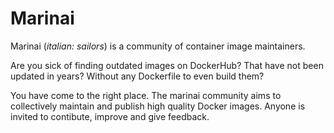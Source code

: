 # Marinai

Marinai (*italian: sailors*) is a community of container image maintainers.

Are you sick of finding outdated images on DockerHub?
That have not been updated in years?
Without any Dockerfile to even build them?

You have come to the right place. The marinai community aims to collectively maintain and publish high quality Docker images.
Anyone is invited to contibute, improve and give feedback.
